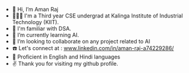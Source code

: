 - 👋 Hi, I’m Aman Raj
- 👨🏻‍🎓 I'm a Third year CSE undergrad at Kalinga Institute of Industrial Technology (KIIT).
- 👀 I'm familiar with DSA.
- 🌱 I’m currently learning AI.
- 💞️ I’m looking to collaborate on any project related to AI
- ☎️ Let's connect at : www.linkedin.com/in/aman-raj-a74229286/
- 🦉 Proficient in English and Hindi languages
- ✌️ Thank you for visiting my github profile.

<!---
Aman-raj25/Aman-raj25 is a ✨ special ✨ repository because its `README.md` (this file) appears on your GitHub profile.
You can click the Preview link to take a look at your changes.
--->

